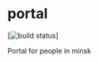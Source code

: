 # portal

[![build status](https://travis-ci.org/vbareisha/portal.svg?branch=master)]

Portal for people in minsk